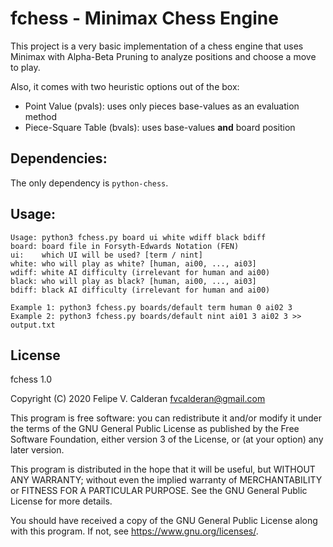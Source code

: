 # fchess - Minimax Chess Engine

This project is a very basic implementation of a chess engine that uses
Minimax with Alpha-Beta Pruning to analyze positions and choose a move to 
play.

Also, it comes with two heuristic options out of the box:
- Point Value (pvals): uses only pieces base-values as an evaluation method
- Piece-Square Table (bvals): uses base-values **and** board position

## Dependencies:

The only dependency is `python-chess`.

## Usage:

```
Usage: python3 fchess.py board ui white wdiff black bdiff
board: board file in Forsyth-Edwards Notation (FEN)
ui:    which UI will be used? [term / nint]
white: who will play as white? [human, ai00, ..., ai03]
wdiff: white AI difficulty (irrelevant for human and ai00)
black: who will play as black? [human, ai00, ..., ai03]
bdiff: black AI difficulty (irrelevant for human and ai00)

Example 1: python3 fchess.py boards/default term human 0 ai02 3
Example 2: python3 fchess.py boards/default nint ai01 3 ai02 3 >> output.txt
```

## License

fchess 1.0

Copyright (C) 2020 Felipe V. Calderan <fvcalderan@gmail.com>
 
This program is free software: you can redistribute it and/or modify
it under the terms of the GNU General Public License as published by
the Free Software Foundation, either version 3 of the License, or
(at your option) any later version.

This program is distributed in the hope that it will be useful,
but WITHOUT ANY WARRANTY; without even the implied warranty of
MERCHANTABILITY or FITNESS FOR A PARTICULAR PURPOSE.  See the
GNU General Public License for more details.
 
You should have received a copy of the GNU General Public License
along with this program.  If not, see <https://www.gnu.org/licenses/>.


